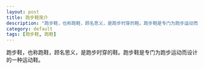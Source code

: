 ```yaml
---
layout: post
title: 跑步鞋简介
description: "跑步鞋，也称跑鞋，顾名思义，是跑步时穿的鞋。跑步鞋是专门为跑步运动而设计的一种运动鞋。"
category: default
tags: [跑步鞋, 跑鞋]
---
```


跑步鞋，也称跑鞋，顾名思义，是跑步时穿的鞋。跑步鞋是专门为跑步运动而设计的一种运动鞋。
